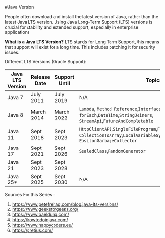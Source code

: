 #Java Version


People often download and install the latest version of Java, rather than the latest Java LTS version.
Using Java Long-Term Support (LTS) versions is crucial for stability and extended support, especially in enterprise applications

**What is a Java LTS Version?**
LTS stands for Long Term Support,  this means that support will exist for a long time. This includes patching it for security issues.


Different LTS Versions (Oracle Support): 

| Java LTS Version | Release Date | Support Until | Topics                                                                                                                                             |  
|------------------|--------------|---------------|----------------------------------------------------------------------------------------------------------------------------------------------------|
| Java 7           | July 2011    | July 2019     | N/A                                                                                                                                                |  
| Java 8           | March 2014   | March 2022    | `Lambda`, `Method Reference`,`Interface`,`Optional`,<br/>`forEach`,`DateTime`,`StringJoiners`,<br/>`StreamApi`,`FutureAndCompletable`              |
| Java 11          | Sept 2018    | Sept 2023     | `HttpClientAPI`,`SingleFileProgram`,`FileReadStringAndWriteString`,<br/>`CollectionToArray`,`LocalVariableSyntaxForLambda`,<br/>`EpsilonGarbageCollector` |  
| Java 17          | Sept 2021    | Sept 2026     | `SealedClass`,`RandomGenerator`                                                                                                                    |
| Java 21          | Sept 2023    | Sept 2028     |                                                                                                                                                    |
| Java 25*         | Sept 2025    | Sept 2030     | N/A                                                                                                                                                |  


Sources For this Series ::
1. https://www.petefreitag.com/blog/java-lts-versions/
2. https://www.geeksforgeeks.org/
3. https://www.baeldung.com/
4. https://howtodoinjava.com/
5. https://www.happycoders.eu/
6. https://pretius.com/
